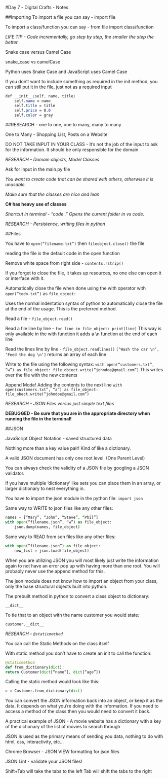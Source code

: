 #Day 7 - Digital Crafts - Notes

##Importing
To import a file you can say - import file

To import a class/function you can say - from file import class/function

*LIFE TIP - Code incrementally, go step by step, the smaller the step the better.*

Snake case versus Camel Case

snake_case vs camelCase

Python uses Snake Case and JavaScript uses Camel Case

If you don’t want to include something as required in the init method, you can still put it in the file, just not as a required input

```css
def __init__(self, name, title)
    self.name = name
    self.title = title
    self.price = 0.0
    self.color = gray
```

##RESEARCH - one to one, one to many, many to many

One to Many - Shopping List, Posts on a Website

DO NOT TAKE INPUT IN YOUR CLASS - It’s not the job of the input to ask for the information. It should be only responsible for the domain

*RESEARCH - Domain objects, Model Classes*

Ask for input in the main.py file

*You want to create code that can be shared with others, otherwise it is unusable.*

*Make sure that the classes are nice and lean*

**C# has heavy use of classes**

*Shortcut in terminal - “code .” Opens the current folder in vs code.*

*RESEARCH - Persistence, writing files in python*

##Files

You have to `open(“filename.txt”)` then `fileobject.close()` the file

reading the file is the default code in the open function

Remove white space from right side - `contents.rstrip()`

If you forget to close the file, it takes up resources, no one else can open it or interface with it.

Automatically close the file when done using the with operator with `open(“todo.txt”)` as `file_object:`

Uses the normal indentation syntax of python to automatically close the file at the end of the usage. This is the preferred method.

Read a file - `file_object.read()`

Read a file line by line - `for line in file_object: print(line)`
This way is only available in the with function it adds a \n function at the end of each line

Read the lines line by line - `file_object.readlines()`
`[‘Wash the car \n’, ‘Feed the dog \n’]`
returns an array of each line

Write to the file using the following syntax:
`with open(“customers.txt”, “w”) as file_object:
file_object.write(“johndoe@gmail.com”)`
This writes over the file with the new contents

Append Mode! Adding the contents to the next line
`with open(customers.txt”, “a”) as file_object:
file_obect.write(“johndoe@gmail.com”)`

*RESEARCH - JSON Files versus just simple text files*

**DEBUGGED - Be sure that you are in the appropriate directory when running the file in the terminal!**

##JSON

JavaScript Object Notation - saved structured data

Nothing more than a key value pair! Kind of like a dictionary.

A valid JSON document has only one root level. (One Parent Level)

You can always check the validity of a JSON file by googling a JSON validator.

If you have multiple ‘dictionary’ like sets you can place them in an array, or larger dictionary to nest everything in.

You have to import the json module in the python file: `import json`

Same way to WRITE to json files like any other files:
```python
names = [“Mary”, “John”, “Steve”, “Phil”]
with open(“filename.json”, “w”) as file_object:
    json.dump(names, file_object)
```

Same way to READ from son files like any other files:

```python
with open(“filename.json”) as file_object:
    new_list = json.load(file_object)
```

When you are utilizing JSON you will most likely just write the information again to not have an error pop up with having more than one root. You will probably never use the append method for this.

The json module does not know how to import an object from your class, only the base structural objects built into python.

The prebuilt method in python to convert a class object to dictionary:

`__dict__`

To tie that to an object with the name customer you would state:

`customer.__dict__`

*RESEARCH - `@staticmethod`*

You can call the Static Methods on the class itself

With static method you don’t have to create an init to call the function:
```python
@staticmethod
def from_dictionary(dict):
return Customer(dict[“name”], dict[“age”])
```

Calling the static method would look like this:
```python
c = Customer.from_dictionary(dict)
```

You can convert the JSON information back into an object, or keep it as the data. It depends on what you’re doing with the information. If you need to access a method of the class then you would need to convert it back.

A practical example of JSON - A movie website has a dictionary with a key of the dictionary of the list of movies to search through

JSON is used as the primary means of sending you data, nothing to do with html, css, interactivity, etc…

Chrome Browser - JSON VIEW formatting for json files

JSON Lint - validate your JSON files!

Shift+Tab will take the tabs to the left
Tab will shift the tabs to the right
